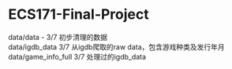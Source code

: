 # ECS171-Final-Project

data/data - 3/7 初步清理的数据  
data/igdb_data 3/7 从igdb爬取的raw data，包含游戏种类及发行年月  
data/game_info_full 3/7 处理过的igdb_data  
